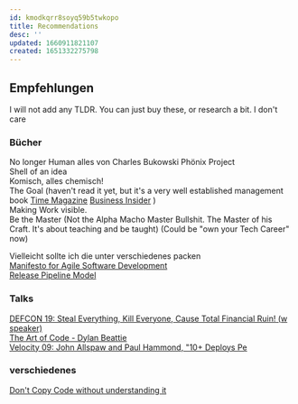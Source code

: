 ```yaml
---
id: kmodkqrr8soyq59b5twkopo
title: Recommendations
desc: ''
updated: 1660911821107
created: 1651332275798
---
```


## Empfehlungen
I will not add any TLDR.
You can just buy these, or research a bit. I don't care

### Bücher

No longer Human
alles von Charles Bukowski
Phönix Project  
Shell of an idea  
Komisch, alles chemisch!  
The Goal  (haven't read it yet, but it's a very well established management book [Time Magazine](https://content.time.com/time/specials/packages/article/0,28804,2086680_2086683_2087672,00.html) [Business Insider](https://www.businessinsider.com/jeff-bezos-favorite-business-books-2013-9) )  
Making Work visible.  
Be the Master (Not the Alpha Macho Master Bullshit. The Master of his Craft. It's about teaching and be taught) (Could be "own your Tech Career" now)

Vielleicht sollte ich die unter verschiedenes packen  
[Manifesto for Agile Software Development](https://agilemanifesto.org/principles.html)  
[Release Pipeline Model](https://download.microsoft.com/download/C/4/A/C4A14099-FEA4-4CB3-8A8F-A0C2BE5A1219/The%20Release%20Pipeline%20Model.pdf)  




### Talks

[DEFCON 19: Steal Everything, Kill Everyone, Cause Total Financial Ruin! (w speaker)](https://www.youtube.com/watch?v=JsVtHqICeKE)  
[The Art of Code - Dylan Beattie](https://www.youtube.com/watch?v=6avJHaC3C2U)  
[Velocity 09:  John Allspaw and Paul Hammond, "10+ Deploys Pe](https://www.youtube.com/watch?v=LdOe18KhtT4)


### verschiedenes
[Don't Copy Code without understanding it](https://twitter.com/foone/status/1229641258370355200)
